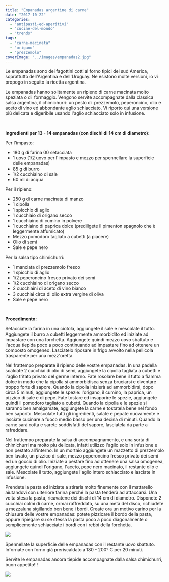```yaml
---
title: "Empanadas argentine di carne"
date: "2017-10-22"
categories: 
  - "antipasti-ed-aperitivi"
  - "cucine-del-mondo"
  - "trends"
tags: 
  - "carne-macinata"
  - "origano"
  - "prezzemolo"
coverImage: "../images/empanadas2.jpg"
---
```


Le empanadas sono dei fagottini cotti al forno tipici del sud America, soprattutto dell'Argentina e dell'Uruguay. Ne esistono molte versioni, io vi propogo in seguito la ricetta argentina.

Le empanadas hanno solitamente un ripieno di carne macinata molto speziata o di  formaggio. Vengono servite accompagnate dalla classica salsa argentina, il chimichurri: un pesto di  prezzemolo, peperoncino, olio e aceto di vino ed abbondante aglio schiacciato. Vi riporto qui una versione più delicata e digeribile usando l'aglio schiacciato solo in infusione.

 

**Ingredienti per 13 - 14 empanadas (con dischi di 14 cm di diametro):**

Per l'impasto:

- 180 g di farina 00 setacciata
- 1 uovo (1/2 uovo per l'impasto e mezzo per spennellare la superficie delle empanadas)
- 85 g di burro
- 1/2 cucchiaino di sale
- 60 ml di acqua

Per il ripieno:

- 250 g di carne macinata di manzo
- 1 cipolla
- 1 spicchio di aglio
- 1 cucchiaio di origano secco
- 1 cucchiaino di cumino in polvere
- 1 cucchiaino di paprica dolce (prediligete il pimenton spagnolo che è leggermente affumicato)
- Mezzo pomodoro tagliato a cubetti (a piacere)
- Olio di semi
- Sale e pepe nero

Per la salsa tipo chimichurri:

- 1 manciata di prezzemolo fresco
- 1 spicchio di aglio
- 1/2 peperoncino fresco privato dei semi
- 1/2 cucchiaino di origano secco
- 2 cucchiaini di aceto di vino bianco
- 3 cucchiai circa di olio extra vergine di oliva
- Sale e pepe nero

 

**Procedimento:**

Setacciate la farina in una ciotola, aggiungete il sale e mescolate il tutto. Aggiungete il burro a cubetti leggermente ammorbidito ed iniziate ad impastare con una forchetta. Aggiungete quindi mezzo uovo sbattuto e l'acqua tiepida poco a poco continuando ad impastare fino ad ottenere un composto omogeneo. Lasciatelo riposare in frigo avvolto nella pellicola trasparente per una mezz'oretta.

Nel frattempo preparate il ripieno delle vostre empanadas. In una padella scaldate 2 cucchiai di olio di semi, aggiungete la cipolla tagliata a cubetti e l'aglio tritato privato del germe interno. Fate rosolare bene il tutto a fiamma dolce in modo che la cipolla si ammorbidisca senza bruciarsi e diventare troppo forte di sapore. Quando la cipolla inizierà ad ammorbidirsi, dopo circa 5 minuti, aggiungete le spezie: l'origano, il cumino, la paprica, un pizzico di sale e di pepe. Fate tostare ed insaporire le spezie, aggiungete quindi il pomodoro tagliato a cubetti. Quando la cipolla e le spezie si saranno ben amalgamate, aggiungete la carne e tostatela bene nel fondo ben saporito. Mescolate tutti gli ingredienti, salate e pepate nuovamente e lasciate cucinare a fuoco medio basso per una decina di minuti. Quando la carne sarà cotta e sarete soddisfatti del sapore, lasciatela da parte a rafreddare.

Nel frattempo preparate la salsa di accompagnamento, e una sorta di chimichurri ma molto piu delicata, infatti utilizzo l'aglio solo in infusione e non pestato all'interno. In un mortaio aggiungete un mazzetto di prezzemolo ben lavato, un pizzico di sale, mezzo peperoncino fresco privato dei semi ed un goccio di olio. Iniziate a pestare fino ad ottenere una salsa omogenea, aggiungete quindi l'origano, l'aceto, pepe nero macinato, il restante olio e sale. Mescolate il tutto, aggiungete l'aglio intero schiacciato e lasciate in infusione.

Prendete la pasta ed iniziate a stirarla molto finemente con il mattarello aiutandovi con ulteriore farina perché la pasta tenderà ad attaccarsi. Una volta stesa la pasta, ricavatene dei dischi di 14 cm di diametro. Disponete 2 cucchiai colmi di carne, ormai raffreddata, su una metà del disco, richiudete a mezzaluna sigillando ben bene i bordi. Create ora un motivo carino per la chiusura delle vostre empanadas: potete pizzicare il bordo della pasta, oppure ripiegare su se stessa la pasta poco a poco diagonalmente o semplicemente schiacciate i bordi con i rebbi della forchetta.

![](https://cucinadalnord.it/wp-content/uploads/2017/10/empanadas.jpg)

Spennellate la superficie delle empanadas con il restante uovo sbattuto. Infornate con forno già preriscaldato a 180 - 200° C per 20 minuti.

Servite le empanadas ancora tiepide accompagnate dalla salsa chimichurri, buon appetito!!!

![](https://cucinadalnord.it/wp-content/uploads/2017/10/Empanadas1.jpg)
